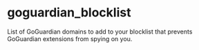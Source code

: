 # goguardian_blocklist
List of GoGuardian domains to add to your blocklist that prevents GoGuardian extensions from spying on you. 
